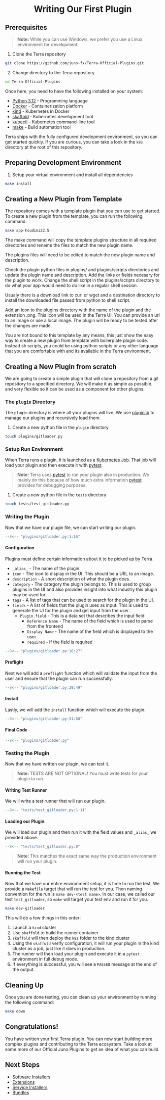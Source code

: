 # <center>Writing Our First Plugin</center>

## Prerequisites 

> **Note:** While you can use Windows, we prefer you use a Linux environment for development.

1. Clone the Terra repository
```bash
git clone https://github.com/juno-fx/Terra-Official-Plugins.git
```

2. Change directory to the Terra repository
```bash
cd Terra-Official-Plugins
```

Once here, you need to have the following installed on your system:

- [Python 3.12](https://www.python.org/downloads/) - Programming language
- [Docker](https://docs.docker.com/get-docker/) - Containerization platform
- [kind](https://kind.sigs.k8s.io/) - Kubernetes in Docker
- [skaffold](https://skaffold.dev/) - Kubernetes development tool
- [kubectl](https://kubernetes.io/docs/tasks/tools/install-kubectl/) - Kubernetes command-line tool
- [make](https://www.gnu.org/software/make/) - Build automation tool

Terra ships with the fully configured development environment, so you can get started quickly. 
If you are curious, you can take a look in the `k8s` directory at the root of this repository.

## Preparing Development Environment

1. Setup your virtual environment and install all dependencies
```bash
make install
```

## Creating a New Plugin from Template

The repository comes with a template plugin that you can use to get started.
To create a new plugin from the template, you can run the following command:

```bash
make app-houdini22.5
```
The make command will copy the template plugins structure in all required directories and rename the files to match the new plugin name.

The plugins files will need to be edited to match the new plugin name and description.

Check the plugin python files in plugins/ and plugins/scripts directories and update the plugin name and description. Add the links or fields necesary for the plugin to work.
Change the shell script in the plugins/scripts directory to do what your app would need to do like in a regular shell session.

Usualy there is a download link to curl or wget and a destination directory to install the downloaded file passed from python to shell script.

Add an icon to the plugins directory with the name of the plugin and the extension .png.
This icon will be used in the Terra UI. You can provide an url to an image or use a local image.
The plugin will be ready to be tested after the changes are made.

You are not bound to this template by any means, this just show the easy way to create a new plugin from template with boilerplate plugin code.
Instead sh scripts, you could be using python scripts or any other language that you are comfortable with and its available in the Terra environment.


## Creating a New Plugin from scratch

We are going to create a simple plugin that will clone a repository
from a git repository to a specified directory. We will make it as 
simple as possible. and very flexible so it can be used as a component
for other plugins.

### The `plugin` Directory

The `plugin` directory is where all your plugins will live. We use [pluginlib](https://github.com/Rockhopper-Technologies/pluginlib)
to manage our plugins and recursively load them. 

1. Create a new python file in the `plugin` directory
```bash
touch plugins/gitloader.py
```

### Setup Run Environment

When Terra runs a plugin, it is launched as a [Kubernetes Job](https://kubernetes.io/docs/concepts/workloads/controllers/job/).
That job will load your plugin and then execute it with [pytest](https://docs.pytest.org/).

> **Note:** Terra uses [pytest](https://docs.pytest.org/) to run your plugin
> also in production. We mainly do this because of how much extra information
> [pytest](https://docs.pytest.org/) provides for debugging purposes.

1. Create a new python file in the `tests` directory
```bash
touch tests/test_gitloader.py
```

### Writing the Plugin

Now that we have our plugin file, we can start writing our plugin.

```python linenums="1" title="plugins/gitloader.py" hl_lines="18-27"
--8<-- "plugins/gitloader.py:1:16"
```

#### Configuration

Plugins must define certain information about it to be picked up by Terra.

* `_alias_` - The name of the plugin
* `icon` - The icon to display in the UI. This should be a URL to an image.
* `description` - A short description of what the plugin does.
* `category` - The category the plugin belongs to. This is used to group plugins in the UI and also provides insight into what industry this plugin may be used for.
* `tags` - A list of tags that can be used to search for the plugin in the UI.
* `fields` - A list of fields that the plugin uses as input. This is used to generate the UI for the plugin and get input from the user.
    * `Plugin.field` - This is a data set that describes the input field
        * `Reference Name` - The name of the field which is used to parse from the frontend
        * `Display Name` - The name of the field which is displayed to the user
        * `required` - If the field is required

```python linenums="1" title="Configuration"
--8<-- "plugins/gitloader.py:18:27"
```

#### Preflight

Next we will add a `preflight` function which will validate the input from 
the user and ensure that the plugin can run successfully.

```python linenums="1" title="Preflight" 
--8<-- "plugins/gitloader.py:29:49"
```

#### Install

Lastly, we will add the `install` function which will execute the plugin.

```python linenums="1" title="Install"
--8<-- "plugins/gitloader.py:51:60"
```

#### Final Code

```python linenums="1" title="Final Plugin Code"
--8<-- "plugins/gitloader.py"
```

### Testing the Plugin

Now that we have written our plugin, we can test it.

> **Note:** TESTS ARE NOT OPTIONAL! You must write tests for your plugin to run.

#### Writing Test Runner

We will write a test runner that will run our plugin.

```python linenums="1" title="tests/test_gitloader.py"
--8<-- "tests/test_gitloader.py:1:11"
```

#### Loading our Plugin

We will load our plugin and then run it with the field values and `_alias_` we provided above.

```python linenums="1" title="Loading Plugin"
--8<-- "tests/test_gitloader.py:8"
```

> **Note:** This matches the exact same way the production environment will run your plugin.


#### Running the Test

Now that we have our entire environment setup, it is time to run the test.
We provide a `Makefile` target that will run the test for you. Then naming
convention for the run is `make dev-<test name>`. In our case, we called our
test `test_gitloader`, so `make` will target your test env and run it for you.

```bash
make dev-gitloader
```

This will do a few things in this order:

1. Launch a `kind` cluster
2. Use `skaffold` to build the runner container
3. `skaffold` will then deploy the `k8s` folder to the kind cluster
4. Using the `skaffold` verify configuration, it will run your plugin in the kind cluster as a job, just like it does in production.
5. The runner will then load your plugin and execute it in a `pytest` environment in full debug mode.
6. If everything is successful, you will see a `PASSED` message at the end of the output.

## Cleaning Up

Once you are done testing, you can clean up your environment by running the following command:

```bash
make down
```

## Congratulations!

You have written your first Terra plugin. You can now start building more complex plugins and contributing to the Terra 
ecosystem. Take a look at some more of our Official Juno Plugins to get an idea of what you can build.

## Next Steps

- [Software Installers](software_installers.md)
- [Extensions](extensions.md)
- [Service Installers](service_installers.md)
- [Bundles](bundles.md)
